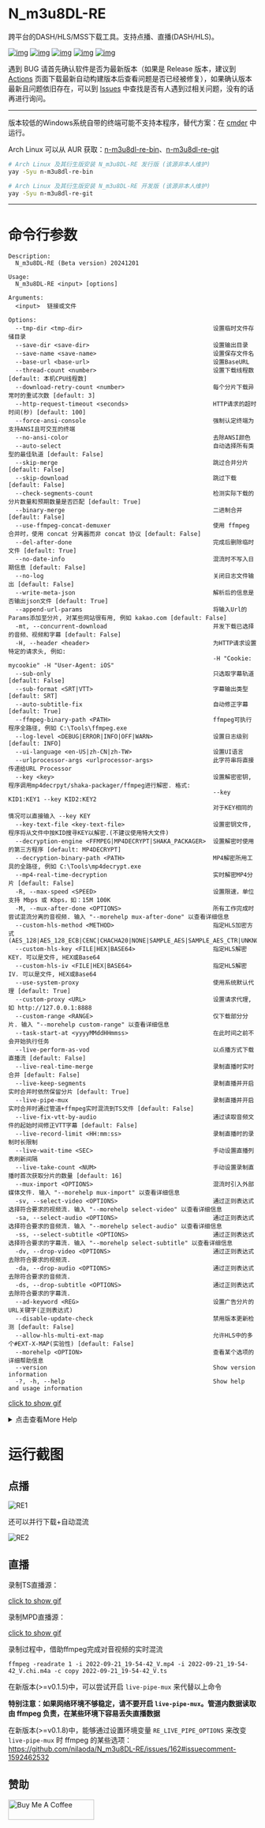 # N_m3u8DL-RE
跨平台的DASH/HLS/MSS下载工具。支持点播、直播(DASH/HLS)。

[![img](https://img.shields.io/github/stars/nilaoda/N_m3u8DL-RE?label=%E7%82%B9%E8%B5%9E)](https://github.com/nilaoda/N_m3u8DL-RE)  [![img](https://img.shields.io/github/last-commit/nilaoda/N_m3u8DL-RE?label=%E6%9C%80%E8%BF%91%E6%8F%90%E4%BA%A4)](https://github.com/nilaoda/N_m3u8DL-RE)  [![img](https://img.shields.io/github/release/nilaoda/N_m3u8DL-RE?label=%E6%9C%80%E6%96%B0%E7%89%88%E6%9C%AC)](https://github.com/nilaoda/N_m3u8DL-RE/releases)  [![img](https://img.shields.io/github/license/nilaoda/N_m3u8DL-RE?label=%E8%AE%B8%E5%8F%AF%E8%AF%81)](https://github.com/nilaoda/N_m3u8DL-RE)   [![img](https://img.shields.io/github/downloads/nilaoda/N_m3u8DL-RE/total?label=%E4%B8%8B%E8%BD%BD%E9%87%8F)](https://github.com/nilaoda/N_m3u8DL-RE/releases)


遇到 BUG 请首先确认软件是否为最新版本（如果是 Release 版本，建议到 [Actions](https://github.com/nilaoda/N_m3u8DL-RE/actions) 页面下载最新自动构建版本后查看问题是否已经被修复），如果确认版本最新且问题依旧存在，可以到 [Issues](https://github.com/nilaoda/N_m3u8DL-RE/issues) 中查找是否有人遇到过相关问题，没有的话再进行询问。


---

版本较低的Windows系统自带的终端可能不支持本程序，替代方案：在 [cmder](https://github.com/cmderdev/cmder) 中运行。

Arch Linux 可以从 AUR 获取：[n-m3u8dl-re-bin](https://aur.archlinux.org/packages/n-m3u8dl-re-bin)、[n-m3u8dl-re-git](https://aur.archlinux.org/packages/n-m3u8dl-re-git)

```bash
# Arch Linux 及其衍生版安装 N_m3u8DL-RE 发行版 (该源非本人维护)
yay -Syu n-m3u8dl-re-bin

# Arch Linux 及其衍生版安装 N_m3u8DL-RE 开发版 (该源非本人维护)
yay -Syu n-m3u8dl-re-git
```
---

# 命令行参数
```
Description:
  N_m3u8DL-RE (Beta version) 20241201

Usage:
  N_m3u8DL-RE <input> [options]

Arguments:
  <input>  链接或文件

Options:
  --tmp-dir <tmp-dir>                                     设置临时文件存储目录
  --save-dir <save-dir>                                   设置输出目录
  --save-name <save-name>                                 设置保存文件名
  --base-url <base-url>                                   设置BaseURL
  --thread-count <number>                                 设置下载线程数 [default: 本机CPU线程数]
  --download-retry-count <number>                         每个分片下载异常时的重试次数 [default: 3]
  --http-request-timeout <seconds>                        HTTP请求的超时时间(秒) [default: 100]
  --force-ansi-console                                    强制认定终端为支持ANSI且可交互的终端
  --no-ansi-color                                         去除ANSI颜色
  --auto-select                                           自动选择所有类型的最佳轨道 [default: False]
  --skip-merge                                            跳过合并分片 [default: False]
  --skip-download                                         跳过下载 [default: False]
  --check-segments-count                                  检测实际下载的分片数量和预期数量是否匹配 [default: True]
  --binary-merge                                          二进制合并 [default: False]
  --use-ffmpeg-concat-demuxer                             使用 ffmpeg 合并时，使用 concat 分离器而非 concat 协议 [default: False]
  --del-after-done                                        完成后删除临时文件 [default: True]
  --no-date-info                                          混流时不写入日期信息 [default: False]
  --no-log                                                关闭日志文件输出 [default: False]
  --write-meta-json                                       解析后的信息是否输出json文件 [default: True]
  --append-url-params                                     将输入Url的Params添加至分片, 对某些网站很有用, 例如 kakao.com [default: False]
  -mt, --concurrent-download                              并发下载已选择的音频、视频和字幕 [default: False]
  -H, --header <header>                                   为HTTP请求设置特定的请求头, 例如:
                                                          -H "Cookie: mycookie" -H "User-Agent: iOS"
  --sub-only                                              只选取字幕轨道 [default: False]
  --sub-format <SRT|VTT>                                  字幕输出类型 [default: SRT]
  --auto-subtitle-fix                                     自动修正字幕 [default: True]
  --ffmpeg-binary-path <PATH>                             ffmpeg可执行程序全路径, 例如 C:\Tools\ffmpeg.exe
  --log-level <DEBUG|ERROR|INFO|OFF|WARN>                 设置日志级别 [default: INFO]
  --ui-language <en-US|zh-CN|zh-TW>                       设置UI语言
  --urlprocessor-args <urlprocessor-args>                 此字符串将直接传递给URL Processor
  --key <key>                                             设置解密密钥, 程序调用mp4decrpyt/shaka-packager/ffmpeg进行解密. 格式:
                                                          --key KID1:KEY1 --key KID2:KEY2
                                                          对于KEY相同的情况可以直接输入 --key KEY
  --key-text-file <key-text-file>                         设置密钥文件,程序将从文件中按KID搜寻KEY以解密.(不建议使用特大文件)
  --decryption-engine <FFMPEG|MP4DECRYPT|SHAKA_PACKAGER>  设置解密时使用的第三方程序 [default: MP4DECRYPT]
  --decryption-binary-path <PATH>                         MP4解密所用工具的全路径, 例如 C:\Tools\mp4decrypt.exe
  --mp4-real-time-decryption                              实时解密MP4分片 [default: False]
  -R, --max-speed <SPEED>                                 设置限速，单位支持 Mbps 或 Kbps，如：15M 100K
  -M, --mux-after-done <OPTIONS>                          所有工作完成时尝试混流分离的音视频. 输入 "--morehelp mux-after-done" 以查看详细信息
  --custom-hls-method <METHOD>                            指定HLS加密方式 (AES_128|AES_128_ECB|CENC|CHACHA20|NONE|SAMPLE_AES|SAMPLE_AES_CTR|UNKNOWN)
  --custom-hls-key <FILE|HEX|BASE64>                      指定HLS解密KEY. 可以是文件, HEX或Base64
  --custom-hls-iv <FILE|HEX|BASE64>                       指定HLS解密IV. 可以是文件, HEX或Base64
  --use-system-proxy                                      使用系统默认代理 [default: True]
  --custom-proxy <URL>                                    设置请求代理, 如 http://127.0.0.1:8888
  --custom-range <RANGE>                                  仅下载部分分片. 输入 "--morehelp custom-range" 以查看详细信息
  --task-start-at <yyyyMMddHHmmss>                        在此时间之前不会开始执行任务
  --live-perform-as-vod                                   以点播方式下载直播流 [default: False]
  --live-real-time-merge                                  录制直播时实时合并 [default: False]
  --live-keep-segments                                    录制直播并开启实时合并时依然保留分片 [default: True]
  --live-pipe-mux                                         录制直播并开启实时合并时通过管道+ffmpeg实时混流到TS文件 [default: False]
  --live-fix-vtt-by-audio                                 通过读取音频文件的起始时间修正VTT字幕 [default: False]
  --live-record-limit <HH:mm:ss>                          录制直播时的录制时长限制
  --live-wait-time <SEC>                                  手动设置直播列表刷新间隔
  --live-take-count <NUM>                                 手动设置录制直播时首次获取分片的数量 [default: 16]
  --mux-import <OPTIONS>                                  混流时引入外部媒体文件. 输入 "--morehelp mux-import" 以查看详细信息
  -sv, --select-video <OPTIONS>                           通过正则表达式选择符合要求的视频流. 输入 "--morehelp select-video" 以查看详细信息
  -sa, --select-audio <OPTIONS>                           通过正则表达式选择符合要求的音频流. 输入 "--morehelp select-audio" 以查看详细信息
  -ss, --select-subtitle <OPTIONS>                        通过正则表达式选择符合要求的字幕流. 输入 "--morehelp select-subtitle" 以查看详细信息
  -dv, --drop-video <OPTIONS>                             通过正则表达式去除符合要求的视频流.
  -da, --drop-audio <OPTIONS>                             通过正则表达式去除符合要求的音频流.
  -ds, --drop-subtitle <OPTIONS>                          通过正则表达式去除符合要求的字幕流.
  --ad-keyword <REG>                                      设置广告分片的URL关键字(正则表达式)
  --disable-update-check                                  禁用版本更新检测 [default: False]
  --allow-hls-multi-ext-map                               允许HLS中的多个#EXT-X-MAP(实验性) [default: False]
  --morehelp <OPTION>                                     查看某个选项的详细帮助信息
  --version                                               Show version information
  -?, -h, --help                                          Show help and usage information
```
[click to show gif](https://github.com/TSsoco/N_m3u8DL-RE-PRI/blob/main/decrypt.png)
<details>
<summary>点击查看More Help</summary> 

```
More Help:

  --mux-after-done

所有工作完成时尝试混流分离的音视频. 你能够以:分隔形式指定如下参数:

* format=FORMAT: 指定混流容器 mkv, mp4
* muxer=MUXER: 指定混流程序 ffmpeg, mkvmerge (默认: ffmpeg)
* bin_path=PATH: 指定程序路径 (默认: 自动寻找)
* skip_sub=BOOL: 是否忽略字幕文件 (默认: false)
* keep=BOOL: 混流完成是否保留文件 true, false (默认: false)

例如:
# 混流为mp4容器
-M format=mp4
# 使用mkvmerge, 自动寻找程序
-M format=mkv:muxer=mkvmerge
# 使用mkvmerge, 自定义程序路径
-M format=mkv:muxer=mkvmerge:bin_path="C\:\Program Files\MKVToolNix\mkvmerge.exe"
```
```
More Help:

  --mux-import

混流时引入外部媒体文件. 你能够以:分隔形式指定如下参数:

* path=PATH: 指定媒体文件路径
* lang=CODE: 指定媒体文件语言代码 (非必须)
* name=NAME: 指定媒体文件描述信息 (非必须)

例如:
# 引入外部字幕
--mux-import path=zh-Hans.srt:lang=chi:name="中文 (简体)"
# 引入外部音轨+字幕
--mux-import path="D\:\media\atmos.m4a":lang=eng:name="English Description Audio" --mux-import path="D\:\media\eng.vtt":lang=eng:name="English (Description)"
```
```
More Help:

  --select-video

通过正则表达式选择符合要求的视频流. 你能够以:分隔形式指定如下参数:

id=REGEX:lang=REGEX:name=REGEX:codecs=REGEX:res=REGEX:frame=REGEX
segsMin=number:segsMax=number:ch=REGEX:range=REGEX:url=REGEX
plistDurMin=hms:plistDurMax=hms:for=FOR

* for=FOR: 选择方式. best[number], worst[number], all (默认: best)

例如:
# 选择最佳视频
-sv best
# 选择4K+HEVC视频
-sv res="3840*":codecs=hvc1:for=best
# 选择长度大于1小时20分钟30秒的视频
-sv plistDurMin="1h20m30s":for=best
```
```
More Help:

  --select-audio

通过正则表达式选择符合要求的音频流. 参考 --select-video

例如:
# 选择所有音频
-sa all
# 选择最佳英语音轨
-sa lang=en:for=best
# 选择最佳的2条英语(或日语)音轨
-sa lang="ja|en":for=best2
```
```
More Help:

  --select-subtitle

通过正则表达式选择符合要求的字幕流. 参考 --select-video

例如:
# 选择所有字幕
-ss all
# 选择所有带有"中文"的字幕
-ss name="中文":for=all
```
```
More Help:

  --custom-range

下载点播内容时, 仅下载部分分片.

例如:
# 下载[0,10]共11个分片
--custom-range 0-10
# 下载从序号10开始的后续分片
--custom-range 10-
# 下载前100个分片
--custom-range -99
# 下载第5分钟到20分钟的内容
--custom-range 05:00-20:00
```

</details>




# 运行截图

## 点播

![RE1](img/RE.gif)

还可以并行下载+自动混流


![RE2](img/RE2.gif)

## 直播

录制TS直播源：

[click to show gif](http://pan.iqiyi.com/file/paopao/W0LfmaMRvuA--uCdOpZ1cldM5JCVhMfIm7KFqr4oKCz80jLn0bBb-9PWmeCFZ-qHpAaQydQ1zk-CHYT_UbRLtw.gif)

录制MPD直播源：

[click to show gif](http://pan.iqiyi.com/file/paopao/nmAV5MOh0yIyHhnxdgM_6th_p2nqrFsM4k-o3cUPwUa8Eh8QOU4uyPkLa_BlBrMa3GBnKWSk8rOaUwbsjKN14g.gif)

录制过程中，借助ffmpeg完成对音视频的实时混流
```
ffmpeg -readrate 1 -i 2022-09-21_19-54-42_V.mp4 -i 2022-09-21_19-54-42_V.chi.m4a -c copy 2022-09-21_19-54-42_V.ts
```
在新版本(>=v0.1.5)中，可以尝试开启 `live-pipe-mux` 来代替以上命令

**特别注意：如果网络环境不够稳定，请不要开启 `live-pipe-mux`。管道内数据读取由 ffmpeg 负责，在某些环境下容易丢失直播数据**

在新版本(>=v0.1.8)中，能够通过设置环境变量 `RE_LIVE_PIPE_OPTIONS` 来改变 `live-pipe-mux` 时 ffmpeg 的某些选项： https://github.com/nilaoda/N_m3u8DL-RE/issues/162#issuecomment-1592462532

## 赞助

<a href="https://www.buymeacoffee.com/nilaoda" target="_blank"><img src="https://cdn.buymeacoffee.com/buttons/default-orange.png" alt="Buy Me A Coffee" height="41" width="174"></a>
